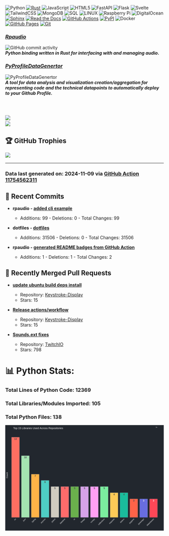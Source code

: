 

![Python](https://img.shields.io/badge/python-3670A0?style=plastic&logo=python&logoColor=ffdd54) 
[![Rust](https://img.shields.io/badge/Rust-%23000000.svg?e&logo=rust&logoColor=white)](#) 
![JavaScript](https://img.shields.io/badge/javascript-%23323330.svg?style=plastic&logo=javascript&logoColor=%23F7DF1E) 
![HTML5](https://img.shields.io/badge/html5-%23E34F26.svg?style=plastic&logo=html5&logoColor=white) 
![FastAPI](https://img.shields.io/badge/FastAPI-005571?style=plastic&logo=fastapi)
![Flask](https://img.shields.io/badge/flask-%23000.svg?style=plastic&logo=flask&logoColor=white) 
![Svelte](https://img.shields.io/badge/svelte-%23f1413d.svg?style=plastic&logo=svelte&logoColor=white) 
![TailwindCSS](https://img.shields.io/badge/tailwindcss-%2338B2AC.svg?style=plastic&logo=tailwind-css&logoColor=white) 
![MongoDB](https://img.shields.io/badge/MongoDB-%234ea94b.svg?style=plastic&logo=mongodb&logoColor=white) 
![SQL](https://img.shields.io/badge/sql-%2300f.svg?style=plastic&logo=mysql&logoColor=white)
![LINUX](https://img.shields.io/badge/Linux-FCC624?style=plastic&logo=linux&logoColor=black)
![Raspberry Pi](https://img.shields.io/badge/-RaspberryPi-C51A4A?style=plastic&logo=Raspberry-Pi)
![DigitalOcean](https://img.shields.io/badge/DigitalOcean-%230167ff.svg?style=plastic&logo=digitalOcean&logoColor=white)
[![Sphinx](https://img.shields.io/badge/Sphinx-000?logo=sphinx&logoColor=fff)](#)
[![Read the Docs](https://img.shields.io/badge/Read%20the%20Docs-8CA1AF?logo=readthedocs&logoColor=fff)](#)
[![GitHub Actions](https://img.shields.io/badge/GitHub_Actions-2088FF?logo=github-actions&logoColor=white)](#)
[![PyPI](https://img.shields.io/badge/PyPI-3775A9?logo=pypi&logoColor=fff)](#)
![Docker](https://img.shields.io/badge/Docker-blue?logo=docker&logoColor=white)
[![GitHub Pages](https://img.shields.io/badge/GitHub%20Pages-121013?logo=github&logoColor=white)](#)
[![Git](https://img.shields.io/badge/Git-F05032?logo=git&logoColor=fff)](#)
<br>
 


### ***[Rpaudio](https://github.com/sockheadrps/rpaudio)***
![GitHub commit activity](https://img.shields.io/github/commit-activity/t/sockheadrps/rpaudio)    
***Python binding written in Rust for interfacing with and managing audio.***


###  [***PyProfileDataGenertor***](https://github.com/sockheadrps/PyProfileDataGen)
![PyProfileDataGenertor](https://img.shields.io/github/commit-activity/t/sockheadrps/PyProfileDataGen?color=orange)  
***A tool for data analysis and visualization creation/aggregation for representing code and the technical datapoints to automatically deploy to your Github Profile.***

<br>
<br>




![](https://github-readme-stats.vercel.app/api?username=sockheadrps&theme=radical&hide_border=false&include_all_commits=true&count_private=true)<br/>
![](https://github-readme-stats.vercel.app/api/top-langs/?username=sockheadrps&theme=radical&hide_border=false&include_all_commits=true&count_private=true&layout=compact)

## 🏆 GitHub Trophies

![](https://github-profile-trophy.vercel.app/?username=sockheadrps&theme=radical&no-frame=false&no-bg=true&margin-w=4)


---


### Data last generated on: 2024-11-09 via [GitHub Action 11754562311](https://github.com/sockheadrps/sockheadrps/actions/runs/11754562311)

## 🚀 Recent Commits

- **rpaudio - [added cli example](https://github.com/sockheadrps/rpaudio/commit/1720714790f8d6fa4b5bea68a2deb40abf1be2c3)**
  - Additions: 99 - Deletions: 0 - Total Changes: 99

- **dotfiles - [dotfiles](https://github.com/sockheadrps/dotfiles/commit/d502753c5131126ff3b30983e36ec91cc3fc2109)**
  - Additions: 31506 - Deletions: 0 - Total Changes: 31506

- **rpaudio - [generated README badges from GitHub Action](https://github.com/sockheadrps/rpaudio/commit/8508b1ee853ef3907cb53ccc0df628316d01133c)**
  - Additions: 1 - Deletions: 1 - Total Changes: 2


## 🔀 Recently Merged Pull Requests

- **[update ubuntu build deps install ](https://github.com/Beaux44/Keystroke-Display/pull/7)**
  - Repository: [Keystroke-Display](https://github.com/Beaux44/Keystroke-Display)
  - Stars: 15

- **[Release actions/workflow](https://github.com/Beaux44/Keystroke-Display/pull/6)**
  - Repository: [Keystroke-Display](https://github.com/Beaux44/Keystroke-Display)
  - Stars: 15

- **[Sounds.ext fixes](https://github.com/PythonistaGuild/TwitchIO/pull/454)**
  - Repository: [TwitchIO](https://github.com/PythonistaGuild/TwitchIO)
  - Stars: 798

# 📊 Python Stats:

### Total Lines of Python Code: 12369
### Total Libraries/Modules Imported: 105
### Total Python Files: 138
![](DataVisuals/data.gif)

